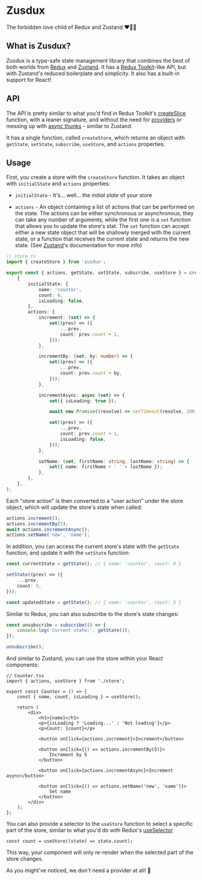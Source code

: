 # Zusdux

The forbidden love child of Redux and Zustand ❤️‍🔥👶

## What is Zusdux?

Zusdux is a type-safe state management library that combines the best of both worlds from [Redux](https://redux.js.org/) and [Zustand](https://zustand-demo.pmnd.rs/).
It has a [Redux Toolkit](https://redux-toolkit.js.org/)-like API, but with Zustand's reduced boilerplate and simplicity. It also has a built-in support for React!

## API

The API is pretty similar to what you'd find in Redux Toolkit's [createSlice](https://redux-toolkit.js.org/api/createSlice) function, with a leaner signature, and without
the need for [providers](https://react-redux.js.org/api/provider) or messing up with [async thunks](https://redux-toolkit.js.org/api/createAsyncThunk) - similar to Zustand.

It has a single function, called `createStore`, which returns an object with `getState`, `setState`, `subscribe`, `useStore`, and `actions` properties.

## Usage

First, you create a store with the `createStore` function. It takes an object with `initialState` and `actions` properties:

-   `initialState` - It's... well... the _initial state_ of your store

-   `actions` - An object containing a list of actions that can be performed on the state. The actions can be either synchronous or asynchronous, they can take any
    number of arguments, while the first one is a `set` function that allows you to update the store's stat. The `set` function can accept either a new state object
    that will be shallowly merged with the current state, or a function that receives the current state and returns the new state.
    (See [Zustand](https://docs.pmnd.rs/zustand/guides/updating-state)'s documentation for more info)

```ts
// store.ts
import { createStore } from 'zusdux';

export const { actions, getState, setState, subscribe, useStore } = createStore(
	{
		initialState: {
			name: 'counter',
			count: 0,
			isLoading: false,
		},
		actions: {
			increment: (set) => {
				set((prev) => ({
					...prev,
					count: prev.count + 1,
				}));
			},

			incrementBy: (set, by: number) => {
				set((prev) => ({
					...prev,
					count: prev.count + by,
				}));
			},

			incrementAsync: async (set) => {
				set({ isLoading: true });

				await new Promise((resolve) => setTimeout(resolve, 100));

				set((prev) => ({
					...prev,
					count: prev.count + 1,
					isLoading: false,
				}));
			},

			setName: (set, firstName: string, lastName: string) => {
				set({ name: firstName + ' ' + lastName });
			},
		},
	},
);
```

Each "store action" is then converted to a "user action" under the store object, which will update the store's state when called:

```ts
actions.increment();
actions.incrementBy(5);
await actions.incrementAsync();
actions.setName('new', 'name');
```

In addition, you can access the current store's state with the `getState` function, and update it with the `setState` function:

```ts
const currentState = getState(); // { name: 'counter', count: 0 }

setState((prev) => ({
	...prev,
	count: 5,
}));

const updatedState = getState(); // { name: 'counter', count: 5 }
```

Similar to Redux, you can also subscribe to the store's state changes:

```ts
const unsubscribe = subscribe(() => {
	console.log('Current state:', getState());
});

unsubscribe();
```

And similar to Zustand, you can use the store within your React components:

```tsx
// Counter.tsx
import { actions, useStore } from './store';

export const Counter = () => {
	const { name, count, isLoading } = useStore();

	return (
		<div>
			<h1>{name}</h1>
			<p>{isLoading ? 'Loading...' : 'Not loading'}</p>
			<p>Count: {count}</p>

			<button onClick={actions.increment}>Increment</button>

			<button onClick={() => actions.incrementBy(5)}>
				Increment by 5
			</button>

			<button onClick={actions.incrementAsync}>Increment async</button>

			<button onClick={() => actions.setName('new', 'name')}>
				Set name
			</button>
		</div>
	);
};
```

You can also provide a selector to the `useStore` function to select a specific part of the store, similar to what you'd do with Redux's [useSelector](https://react-redux.js.org/api/hooks#useselector)

```tsx
const count = useStore((state) => state.count);
```

This way, your component will only re-render when the selected part of the store changes.

As you might've noticed, we don't need a provider at all! 🥳
